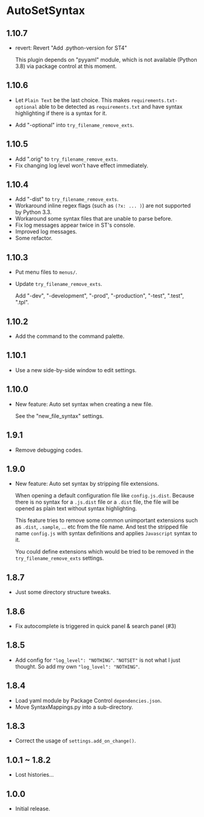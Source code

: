 # AutoSetSyntax

## 1.10.7

- revert: Revert "Add .python-version for ST4"

  This plugin depends on "pyyaml" module, which is not available
  (Python 3.8) via package control at this moment.

## 1.10.6

- Let `Plain Text` be the last choice.
  This makes `requirements.txt-optional` able to be detected as `requirements.txt`
  and have syntax highlighting if there is a syntax for it.

- Add "-optional" into `try_filename_remove_exts`.

## 1.10.5

- Add ".orig" to `try_filename_remove_exts`.
- Fix changing log level won't have effect immediately.

## 1.10.4

- Add "-dist" to `try_filename_remove_exts`.
- Workaround inline regex flags (such as `(?x: ... )`) are not supported by Python 3.3.
- Workaround some syntax files that are unable to parse before.
- Fix log messages appear twice in ST's console.
- Improved log messages.
- Some refactor.

## 1.10.3

- Put menu files to `menus/`.
- Update `try_filename_remove_exts`.

  Add "-dev", "-development", "-prod", "-production", "-test", ".test", ".tpl".

## 1.10.2

- Add the command to the command palette.

## 1.10.1

- Use a new side-by-side window to edit settings.

## 1.10.0

- New feature: Auto set syntax when creating a new file.

  See the "new_file_syntax" settings.

## 1.9.1

- Remove debugging codes.

## 1.9.0

- New feature: Auto set syntax by stripping file extensions.

  When opening a default configuration file like `config.js.dist`.
  Because there is no syntax for a `.js.dist` file or a `.dist` file,
  the file will be opened as plain text without syntax highlighting.

  This feature tries to remove some common unimportant extensions such as `.dist`, `.sample`, ... etc
  from the file name. And test the stripped file name `config.js` with
  syntax definitions and applies `Javascript` syntax to it.

  You could define extensions which would be tried to be removed in the
  `try_filename_remove_exts` settings.

## 1.8.7

- Just some directory structure tweaks.

## 1.8.6

- Fix autocomplete is triggered in quick panel & search panel (#3)

## 1.8.5

- Add config for `"log_level": "NOTHING"`.
  `"NOTSET"` is not what I just thought. So add my own `"log_lovel": "NOTHING"`.

## 1.8.4

- Load yaml module by Package Control `dependencies.json`.
- Move SyntaxMappings.py into a sub-directory.

## 1.8.3

- Correct the usage of `settings.add_on_change()`.

## 1.0.1 ~ 1.8.2

- Lost histories...

## 1.0.0

- Initial release.

